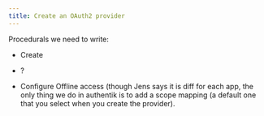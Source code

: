 ```yaml
---
title: Create an OAuth2 provider
---
```




Procedurals we need to write:

- Create

- ?

- Configure Offline access (though Jens says it is diff for each app, the only thing we do in authentik is to add a scope mapping (a default one that you select when you create the provider).
